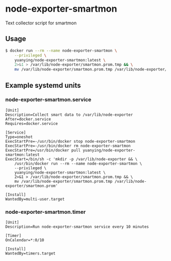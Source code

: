 # node-exporter-smartmon
Text collector script for smartmon

## Usage

```bash
$ docker run --rm --name node-exporter-smartmon \
    --privileged \
    yuanying/node-exporter-smartmon:latest \
    2>&1 > /var/lib/node-exporter/smartmon.prom.tmp && \
    mv /var/lib/node-exporter/smartmon.prom.tmp /var/lib/node-exporter/smartmon.prom
```

## Example systemd units

### node-exporter-smartmon.service

```
[Unit]
Description=Collect smart data to /var/lib/node-exporter
After=docker.service
Requires=docker.service

[Service]
Type=oneshot
ExecStartPre=-/usr/bin/docker stop node-exporter-smartmon
ExecStartPre=-/usr/bin/docker rm node-exporter-smartmon
ExecStartPre=/usr/bin/docker pull yuanying/node-exporter-smartmon:latest
ExecStart=/bin/sh -c 'mkdir -p /var/lib/node-exporter && \
    /usr/bin/docker run --rm --name node-exporter-smartmon \
    --privileged \
    yuanying/node-exporter-smartmon:latest \
    2>&1 > /var/lib/node-exporter/smartmon.prom.tmp && \
    mv /var/lib/node-exporter/smartmon.prom.tmp /var/lib/node-exporter/smartmon.prom'

[Install]
WantedBy=multi-user.target
```

### node-exporter-smartmon.timer

```
[Unit]
Description=Run node-exporter-smartmon service every 10 minutes

[Timer]
OnCalendar=*:0/10

[Install]
WantedBy=timers.target
```
